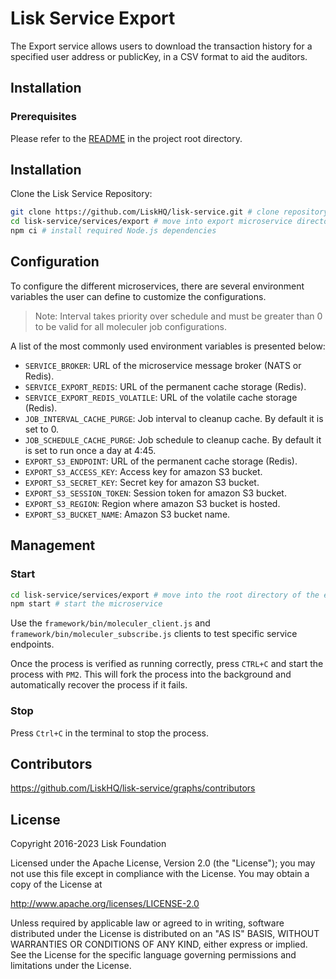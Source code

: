 # Lisk Service Export

The Export service allows users to download the transaction history for a specified user address or publicKey, in a CSV format to aid the auditors.

## Installation

### Prerequisites

Please refer to the [README](../../README.md) in the project root directory.

## Installation

Clone the Lisk Service Repository:

```bash
git clone https://github.com/LiskHQ/lisk-service.git # clone repository
cd lisk-service/services/export # move into export microservice directory
npm ci # install required Node.js dependencies
```

## Configuration

To configure the different microservices, there are several environment variables the user can define to customize the configurations.

> Note: Interval takes priority over schedule and must be greater than 0 to be valid for all moleculer job configurations.

A list of the most commonly used environment variables is presented below:

- `SERVICE_BROKER`: URL of the microservice message broker (NATS or Redis).
- `SERVICE_EXPORT_REDIS`: URL of the permanent cache storage (Redis).
- `SERVICE_EXPORT_REDIS_VOLATILE`: URL of the volatile cache storage (Redis).
- `JOB_INTERVAL_CACHE_PURGE`: Job interval to cleanup cache. By default it is set to 0.
- `JOB_SCHEDULE_CACHE_PURGE`: Job schedule to cleanup cache. By default it is set to run once a day at 4:45.
- `EXPORT_S3_ENDPOINT`: URL of the permanent cache storage (Redis).
- `EXPORT_S3_ACCESS_KEY`: Access key for amazon S3 bucket.
- `EXPORT_S3_SECRET_KEY`: Secret key for amazon S3 bucket.
- `EXPORT_S3_SESSION_TOKEN`: Session token for amazon S3 bucket.
- `EXPORT_S3_REGION`: Region where amazon S3 bucket is hosted.
- `EXPORT_S3_BUCKET_NAME`: Amazon S3 bucket name.

## Management

### Start

```bash
cd lisk-service/services/export # move into the root directory of the export microservice
npm start # start the microservice
```

Use the `framework/bin/moleculer_client.js` and `framework/bin/moleculer_subscribe.js` clients to test specific service endpoints.

Once the process is verified as running correctly, press `CTRL+C` and start the process with `PM2`. This will fork the process into the background and automatically recover the process if it fails.

### Stop

Press `Ctrl+C` in the terminal to stop the process.

## Contributors

https://github.com/LiskHQ/lisk-service/graphs/contributors

## License

Copyright 2016-2023 Lisk Foundation

Licensed under the Apache License, Version 2.0 (the "License");
you may not use this file except in compliance with the License.
You may obtain a copy of the License at

http://www.apache.org/licenses/LICENSE-2.0

Unless required by applicable law or agreed to in writing, software
distributed under the License is distributed on an "AS IS" BASIS,
WITHOUT WARRANTIES OR CONDITIONS OF ANY KIND, either express or implied.
See the License for the specific language governing permissions and
limitations under the License.

[lisk documentation site]: https://lisk.com/documentation
